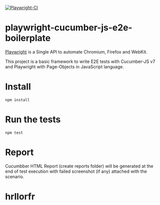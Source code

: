 [![Playwright-CI](https://github.com/PrinceSoni83/playwright-cucumber-js-e2e-boilerplate/actions/workflows/test.yml/badge.svg)](https://github.com/PrinceSoni83/playwright-cucumber-js-e2e-boilerplate/actions/workflows/test.yml)
# playwright-cucumber-js-e2e-boilerplate

[Playwright](https://github.com/microsoft/playwright) is a Single API to automate Chromium, Firefox and WebKit.

This project is a basic framework to write E2E tests with Cucumber-JS v7 and Playwright with Page-Objects in JavaScript language.

# Install
  ` npm install `

# Run the tests
  ` npm test `

# Report
  Cucumbber HTML Report (create reports folder) will be generated at the end of test execution with failed screenshot (if any) attached with the scenario. 
# hrllorfr